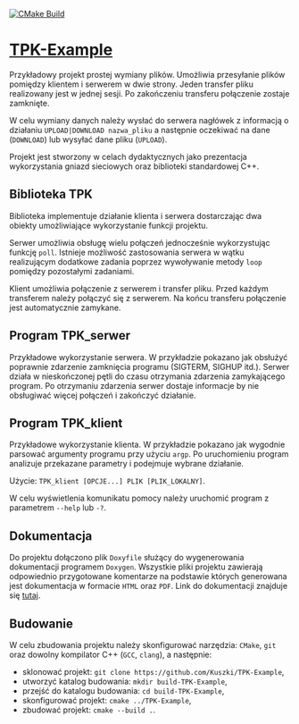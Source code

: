 [![CMake Build](https://github.com/Kuszki/PWSS-TPK-Example/actions/workflows/cmake.yml/badge.svg)](https://github.com/Kuszki/PWSS-TPK-Example/actions/workflows/cmake.yml)

# [TPK-Example](https://kuszki.github.io/tpkexample)

Przykładowy projekt prostej wymiany plików. Umożliwia przesyłanie plików
pomiędzy klientem i serwerem w dwie strony. Jeden transfer pliku
realizowany jest w jednej sesji. Po zakończeniu transferu połączenie
zostaje zamknięte.

W celu wymiany danych należy wysłać do serwera nagłówek z informacją o
działaniu `UPLOAD|DOWNLOAD nazwa_pliku` a następnie oczekiwać na dane
(`DOWNLOAD`) lub wysyłać dane pliku (`UPLOAD`).

Projekt jest stworzony w celach dydaktycznych jako prezentacja
wykorzystania gniazd sieciowych oraz biblioteki standardowej C++.

## Biblioteka TPK

Biblioteka implementuje działanie klienta i serwera dostarczając dwa
obiekty umożliwiające wykorzystanie funkcji projektu.

Serwer umożliwia obsługę wielu połączeń jednocześnie wykorzystując
funkcję `poll`. Istnieje możliwość zastosowania serwera w wątku
realizującym dodatkowe zadania poprzez wywoływanie metody `loop`
pomiędzy pozostałymi zadaniami.

Klient umożliwia połączenie z serwerem i transfer pliku. Przed każdym
transferem należy połączyć się z serwerem. Na końcu transferu połączenie
jest automatycznie zamykane.

## Program TPK_serwer

Przykładowe wykorzystanie serwera. W przykładzie pokazano jak obsłużyć
poprawnie zdarzenie zamknięcia programu (SIGTERM, SIGHUP itd.). Serwer
działa w nieskończonej pętli do czasu otrzymania zdarzenia zamykającego
program. Po otrzymaniu zdarzenia serwer dostaje informacje by nie
obsługiwać więcej połączeń i zakończyć działanie.

## Program TPK_klient

Przykładowe wykorzystanie klienta. W przykładzie pokazano jak wygodnie
parsować argumenty programu przy użyciu `argp`. Po uruchomieniu program
analizuje przekazane parametry i podejmuje wybrane działanie.

Użycie: `TPK_klient [OPCJE...] PLIK [PLIK_LOKALNY]`.

W celu wyświetlenia komunikatu pomocy należy uruchomić program z
parametrem `--help` lub `-?`.

## Dokumentacja

Do projektu dołączono plik `Doxyfile` służący do wygenerowania
dokumentacji programem `Doxygen`. Wszystkie pliki projektu zawierają
odpowiednio przygotowane komentarze na podstawie których generowana
jest dokumentacja w formacie `HTML` oraz `PDF`. Link do dokumentacji
znajduje się [tutaj](https://kuszki.github.io/tpkexample).

## Budowanie

W celu zbudowania projektu należy skonfigurować narzędzia: `CMake`,
`git` oraz dowolny kompilator C++ (`GCC`, `clang`), a następnie:

- sklonować projekt: `git clone https://github.com/Kuszki/TPK-Example`,
- utworzyć katalog budowania: `mkdir build-TPK-Example`,
- przejść do katalogu budowania: `cd build-TPK-Example`,
- skonfigurować projekt: `cmake ../TPK-Example`,
- zbudować projekt: `cmake --build .`.
